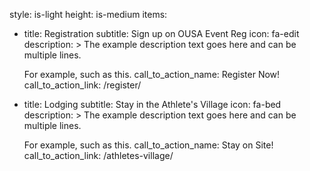 style: is-light
height: is-medium
items:
  - title: Registration
    subtitle: Sign up on OUSA Event Reg
    icon: fa-edit
    description: >
      The example description text goes here and can be multiple lines.

      For example, such as this. 
    call_to_action_name: Register Now!
    call_to_action_link: /register/
    
  - title: Lodging
    subtitle: Stay in the Athlete's Village
    icon: fa-bed
    description: >
      The example description text goes here and can be multiple lines.

      For example, such as this.
    call_to_action_name: Stay on Site!
    call_to_action_link: /athletes-village/

